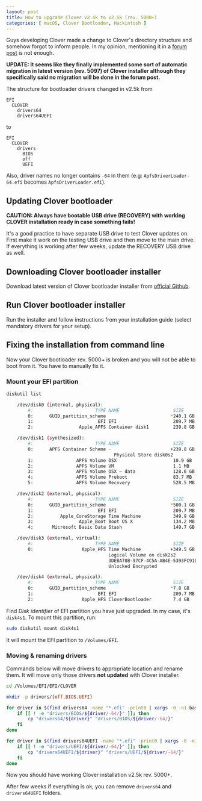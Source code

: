 ```yaml
---
layout: post
title: How to upgrade Clover v2.4k to v2.5k (rev. 5000+)
categories: [ macOS, Clover Bootloader, Hackintosh ]
---
```


Guys developing Clover made a change to Clover's directory structure and somehow forgot to inform people. In my opinion, mentioning it in a [forum post](https://www.insanelymac.com/forum/topic/304530-clover-change-explanations/?do=findComment&comment=2681356) is not enough.

**UPDATE: It seems like they finally implemented some sort of automatic migration in latest version (rev. 5097) of Clover installer although they specifically said no migration will be done in the forum post.**

The structure for bootloader drivers changed in v2.5k from

```
EFI
  CLOVER
    drivers64
    drivers64UEFI
```

to

```
EFI
  CLOVER
    drivers
      BIOS
      off
      UEFI
```

Also, driver names no longer contains `-64` in them (e.g: `ApfsDriverLoader-64.efi` becomes `ApfsDriverLoader.efi`).

## Updating Clover bootloader

**CAUTION: Always have bootable USB drive (RECOVERY) with working CLOVER installation ready in case something fails!**

It's a good practice to have separate USB drive to test Clover updates on. First make it work on the testing USB drive and then move to the main drive. If everything is working after few weeks, update the RECOVERY USB drive as well.

## Downloading Clover bootloader installer

Download latest version of Clover bootloader installer from [official Github](https://github.com/CloverHackyColor/CloverBootloader/releases).

## Run Clover bootloader installer

Run the installer and follow instructions from your installation guide (select mandatory drivers for your setup).

## Fixing the installation from command line

Now your Clover bootloader rev. 5000+ is broken and you will not be able to boot from it. You have to manually fix it.

### Mount your EFI partition

```bash
diskutil list

    /dev/disk0 (internal, physical):
        #:                       TYPE NAME                    SIZE       IDENTIFIER
        0:      GUID_partition_scheme                        *240.1 GB   disk0
        1:                        EFI EFI                     209.7 MB   disk0s1
        2:                 Apple_APFS Container disk1         239.8 GB   disk0s2

    /dev/disk1 (synthesized):
        #:                       TYPE NAME                    SIZE       IDENTIFIER
        0:      APFS Container Scheme -                      +239.8 GB   disk1
                                        Physical Store disk0s2
        1:                APFS Volume OSX                     10.9 GB    disk1s1
        2:                APFS Volume VM                      1.1 MB     disk1s2
        3:                APFS Volume OSX – data              128.6 GB   disk1s3
        4:                APFS Volume Preboot                 83.7 MB    disk1s4
        5:                APFS Volume Recovery                528.5 MB   disk1s5

    /dev/disk2 (external, physical):
        #:                       TYPE NAME                    SIZE       IDENTIFIER
        0:      GUID_partition_scheme                        *500.1 GB   disk2
        1:                        EFI EFI                     209.7 MB   disk2s1
        2:          Apple_CoreStorage Time Machine            349.9 GB   disk2s2
        3:                 Apple_Boot Boot OS X               134.2 MB   disk2s3
        4:       Microsoft Basic Data Stash                   149.7 GB   disk2s4

    /dev/disk3 (external, virtual):
        #:                       TYPE NAME                    SIZE       IDENTIFIER
        0:                  Apple_HFS Time Machine           +349.5 GB   disk3
                                      Logical Volume on disk2s2
                                      3DEBA78B-97CF-4C5A-AB4E-5393FC91D142
                                      Unlocked Encrypted

    /dev/disk4 (external, physical):
        #:                       TYPE NAME                    SIZE       IDENTIFIER
        0:      GUID_partition_scheme                        *7.8 GB     disk4
        1:                        EFI EFI                     209.7 MB   disk4s1
        2:                  Apple_HFS CloverBootloader        7.4 GB     disk4s2
```

Find _Disk identifier_ of EFI partition you have just upgraded. In my case, it's `disk4s1`. To mount this partition, run:

```bash
sudo diskutil mount disk4s1
```

It will mount the EFI partition to `/Volumes/EFI`.

### Moving & renaming drivers

Commands below will move drivers to appropriate location and rename them. It will move only those drivers **not updated** with Clover installer.

```bash
cd /Volumes/EFI/EFI/CLOVER

mkdir -p drivers/{off,BIOS,UEFI}

for driver in $(find drivers64 -name "*.efi" -print0 | xargs -0 -n1 basename); do
    if [[ ! -e "drivers/BIOS/${driver/-64/}" ]]; then
        cp "drivers64/${driver}" "drivers/BIOS/${driver/-64/}"
    fi
done

for driver in $(find drivers64UEFI -name "*.efi" -print0 | xargs -0 -n1 basename); do
    if [[ ! -e "drivers/UEFI/${driver/-64/}" ]]; then
        cp "drivers64UEFI/${driver}" "drivers/UEFI/${driver/-64/}"
    fi
done
```

Now you should have working Clover installation v2.5k rev. 5000+.

After few weeks if everything is ok, you can remove `drivers64` and `drivers64UEFI` folders.
